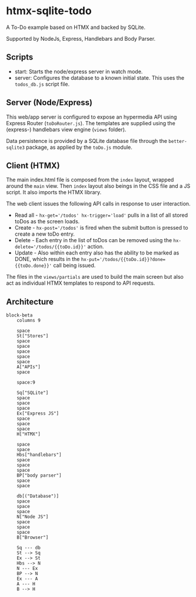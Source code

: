 # htmx-sqlite-todo

A To-Do example based on HTMX and backed by SQLite.

Supported by NodeJs, Express, Handlebars and Body Parser.

## Scripts

- start: Starts the node/express server in watch mode.
- server: Configures the database to a known initial state. This uses the `todos_db.js` script file.

## Server (Node/Express)

This web/app server is configured to expose an hypermedia API using Express Router (`toDoRouter.js`). The templates are supplied using the (express-) handlebars view engine (`views` folder).

Data persistence is provided by a SQLite database file through the `better-sqlite3` package, as applied by the `toDo.js` module.

## Client (HTMX)

The main index.html file is composed from the `index` layout, wrapped around the `main` view. Then `index` layout also beings in the CSS file and a JS script. It also imports the HTMX library.

The web client issues the following API calls in response to user interaction.

- Read all - `hx-get='/todos' hx-trigger='load'` pulls in a list of all stored toDos as the screen loads.
- Create - `hx-post='/todos'` is fired when the submit button is pressed to create a new toDo entry.
- Delete - Each entry in the list of toDos can be removed using the `hx-delete='/todos/{{toDo.id}}'` action.
- Update - Also within each entry also has the ability to be marked as DONE, which results in the `hx-put='/todos/{{toDo.id}}?done={{toDo.done}}'` call being issued.

The files in the `views/partials` are used to build the main screen but also act as individual HTMX templates to respond to API requests.

## Architecture

```mermaid
block-beta
    columns 9

    space
    St["Stores"]
    space
    space
    space
    space
    space
    A["APIs"]
    space

    space:9

    Sq["SQLite"]
    space
    space
    space
    Ex["Express JS"]
    space
    space
    space
    H["HTMX"]

    space
    space
    Hbs["handlebars"]
    space
    space
    space
    BP["body parser"]
    space
    space

    db[("Database")]
    space
    space
    space
    N["Node JS"]
    space
    space
    space
    B["Browser"]

    Sq --- db
    St --> Sq
    Ex --> St
    Hbs --> N
    N --- Ex
    BP --> N
    Ex --- A
    A --- H
    B --> H
```
